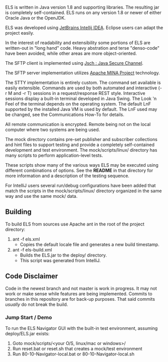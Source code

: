 ELS is written in Java version 1.8 and supporting libraries. The resulting jar
is completely self-contained. ELS runs on any version 1.8 or newer of either Oracle
Java or the OpenJDK.

ELS was developed using [JetBrains Intellij IDEA](https://www.jetbrains.com/idea/). Eclipse
users can adapt the project easily.

In the interest of readability and extensibility some portions of ELS are written-out in "long hand" code.
Heavy abstration and terse "denso-code" have been avoided, while other areas are
more object-oriented.

The SFTP client is implemented using [Jsch : Java Secure Channel](http://www.jcraft.com/jsch/).

The SFTP server implementation utilizes [Apache MINA Project](https://mina.apache.org/sshd-project/)
technology.

The STTY implementation is entirely custom. The command set available is
easily extensible. Commands are used by both automated and interactive (-r M and -r T) sessions
in a request/response REST style. Interactive sessions display a built-in terminal developed
in Java Swing. The Look 'n Feel of the terminal depends on the operating system. The default LnF
supported by the installed Java VM is used by default. The LnF used may be changed, see the
Communications How-To for details.

All remote communication is encrypted. Remote being not on the local computer where two
systems are being used.

The mock directory contains pre-set publisher and subscriber collections and hint files
to support testing and provide a completely self-contained development and test environment.
The mock/scripts/linux/ directory has many scripts to perform application-level tests.

These scripts show many of the various ways ELS may be executed using different combinations
of options. See the **README** in that directory for more information and a description of 
the testing sequence.

For IntelliJ users several run/debug configurations have been added that match the scripts in
the mock/scripts/linux/ directory organized in the same way and use the same mock/ data.

## Building

To build ELS from sources use Apache ant in the root of the project directory:

 1. ant -f els.xml
    * Copies the default locale file and generates a new build timestamp.
 2. ant -f els-build.xml
    * Builds the ELS.jar to the deploy/ directory.
    * This script was generated from IntelliJ.

## Code Disclaimer

Code in the newest branch and not master is work in progress. It may not work or make
sense while features are being implemented. Commits to branches in this repository are
for back-up purposes. That said commits *usually* do not break the build.

### Jump Start / Demo

To run the ELS Navigator GUI with the built-in test environment, assuming
deploy/ELS.jar exists:

 1. Goto mock/scripts/<your O/S, linux/mac or windows>/
 2. Run reset.bat or reset.sh  that creates a mock/test environment
 3. Run 80-10-Navigator-local.bat or 80-10-Navigator-local.sh
